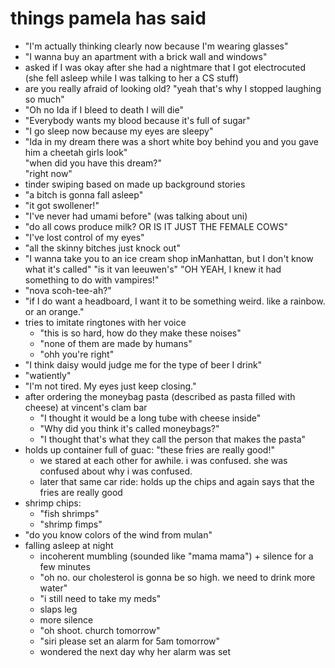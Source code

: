 # things pamela has said

- "I'm actually thinking clearly now because I'm wearing glasses"
- "I wanna buy an apartment with a brick wall and windows"
- asked if I was okay after she had a nightmare that I got electrocuted (she fell asleep while I was talking to her a CS stuff)
- are you really afraid of looking old? "yeah that's why I stopped laughing so much"
- "Oh no Ida if I bleed to death I will die"
- "Everybody wants my blood because it's full of sugar"
- "I go sleep now because my eyes are sleepy"
- "Ida in my dream there was a short white boy behind you and you gave him a cheetah girls look"  
  "when did you have this dream?"  
  "right now"
- tinder swiping based on made up background stories
- "a bitch is gonna fall asleep"
- "it got swollener!"
- "I've never had umami before" (was talking about uni)
- "do all cows produce milk? OR IS IT JUST THE FEMALE COWS"
- "I've lost control of my eyes"
- "all the skinny bitches just knock out"
- "I wanna take you to an ice cream shop inManhattan, but I don't know what it's called" "is it van leeuwen's" "OH YEAH, I knew it had something to do with vampires!"
- "nova scoh-tee-ah?"
- "if I do want a headboard, I want it to be something weird. like a rainbow. or an orange."
- tries to imitate ringtones with her voice
  -  "this is so hard, how do they make these noises"
  -  "none of them are made by humans"
  -  "ohh you're right"
- "I think daisy would judge me for the type of beer I drink"
- "watiently"
- "I'm not tired. My eyes just keep closing."
- after ordering the moneybag pasta (described as pasta filled with cheese) at vincent's clam bar
  - "I thought it would be a long tube with cheese inside"
  - "Why did you think it's called moneybags?"
  - "I thought that's what they call the person that makes the pasta"
- holds up container full of guac: "these fries are really good!"
  - we stared at each other for awhile. i was confused. she was confused about why i was confused.
  - later that same car ride: holds up the chips and again says that the fries are really good
- shrimp chips:
  - "fish shrimps"
  - "shrimp fimps"
- "do you know colors of the wind from mulan"
- falling asleep at night
  - incoherent mumbling (sounded like "mama mama") + silence for a few minutes
  - "oh no. our cholesterol is gonna be so high. we need to drink more water"
  - "i still need to take my meds"
  - slaps leg
  - more silence
  - "oh shoot. church tomorrow"
  - "siri please set an alarm for 5am tomorrow"
  - wondered the next day why her alarm was set